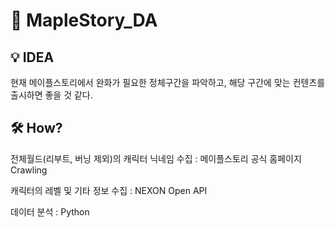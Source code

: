 # 🍁 MapleStory_DA

## 💡 IDEA
현재 메이플스토리에서 완화가 필요한 정체구간을 파악하고, 해당 구간에 맞는 컨텐츠를 출시하면 좋을 것 같다.

## 🛠️ How?
전체월드(리부트, 버닝 제외)의 캐릭터 닉네임 수집 : 메이플스토리 공식 홈페이지 Crawling

캐릭터의 레벨 및 기타 정보 수집 : NEXON Open API

데이터 분석 : Python
